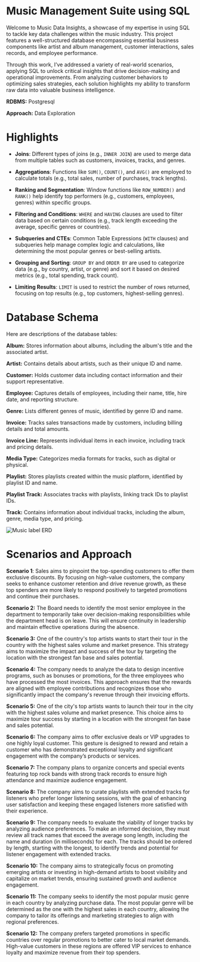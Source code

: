 # Music Management Suite using SQL
Welcome to Music Data Insights, a showcase of my expertise in using SQL to tackle key data challenges within the music industry. This project features a well-structured database encompassing essential business components like artist and album management, customer interactions, sales records, and employee performance.

Through this work, I’ve addressed a variety of real-world scenarios, applying SQL to unlock critical insights that drive decision-making and operational improvements. From analyzing customer behaviors to optimizing sales strategies, each solution highlights my ability to transform raw data into valuable business intelligence.

**RDBMS:** Postgresql

**Approach:** Data Exploration

# Highlights
- **Joins**: Different types of joins (e.g., `INNER JOIN`) are used to merge data from multiple tables such as customers, invoices, tracks, and genres.
  
- **Aggregations**: Functions like `SUM()`, `COUNT()`, and `AVG()` are employed to calculate totals (e.g., total sales, number of purchases, track lengths).

- **Ranking and Segmentation**: Window functions like `ROW_NUMBER()` and `RANK()` help identify top performers (e.g., customers, employees, genres) within specific groups.

- **Filtering and Conditions**: `WHERE` and `HAVING` clauses are used to filter data based on certain conditions (e.g., track length exceeding the average, specific genres or countries).

- **Subqueries and CTEs**: Common Table Expressions (`WITH` clauses) and subqueries help manage complex logic and calculations, like determining the most popular genres or best-selling artists.

- **Grouping and Sorting**: `GROUP BY` and `ORDER BY` are used to categorize data (e.g., by country, artist, or genre) and sort it based on desired metrics (e.g., total spending, track count).

- **Limiting Results**: `LIMIT` is used to restrict the number of rows returned, focusing on top results (e.g., top customers, highest-selling genres).

# Database Schema
Here are descriptions of the database tables:

**Album:** Stores information about albums, including the album's title and the associated artist.

**Artist:** Contains details about artists, such as their unique ID and name.

**Customer:** Holds customer data including contact information and their support representative.

**Employee:** Captures details of employees, including their name, title, hire date, and reporting structure.

**Genre:** Lists different genres of music, identified by genre ID and name.

**Invoice:** Tracks sales transactions made by customers, including billing details and total amounts.

**Invoice Line:** Represents individual items in each invoice, including track and pricing details.

**Media Type:** Categorizes media formats for tracks, such as digital or physical.

**Playlist:** Stores playlists created within the music platform, identified by playlist ID and name.

**Playlist Track:** Associates tracks with playlists, linking track IDs to playlist IDs.

**Track:** Contains information about individual tracks, including the album, genre, media type, and pricing.

![Music label ERD](https://github.com/user-attachments/assets/d32a39eb-3a98-4efc-b61f-b839b8827457)

# Scenarios and Approach
**Scenario 1**: Sales aims to pinpoint the top-spending customers to offer them exclusive discounts. 
By focusing on high-value customers, the company seeks to enhance customer retention and 
drive revenue growth, as these top spenders are more likely to respond positively to targeted 
promotions and continue their purchases.

**Scenario 2:** The Board needs to identify the most senior employee in the department to 
temporarily take over decision-making responsibilities while the department head is on leave. 
This will ensure continuity in leadership and maintain effective operations during the absence.

**Scenario 3:** One of the country's top artists wants to start their tour in the country with the 
highest sales volume and market presence. This strategy aims to maximize the impact and success
of the tour by targeting the location with the strongest fan base and sales potential.

**Scenario 4:** The company needs to analyze the data to design incentive programs, such as bonuses
or promotions, for the three employees who have processed the most invoices. This approach 
ensures that the rewards are aligned with employee contributions and recognizes those who 
significantly impact the company's revenue through their invoicing efforts.

**Scenario 5:** One of the city's top artists wants to launch their tour in the city with the 
highest sales volume and market presence. This choice aims to maximize tour success by 
starting in a location with the strongest fan base and sales potential. 

**Scenario 6:** The company aims to offer exclusive deals or VIP upgrades to one highly loyal 
customer. This gesture is designed to reward and retain a customer who has demonstrated 
exceptional loyalty and significant engagement with the company’s products or services.

**Scenario 7:** The company plans to organize concerts and special events featuring top rock bands 
with strong track records to ensure high attendance and maximize audience engagement.

**Scenario 8:** The company aims to curate playlists with extended tracks for listeners who prefer 
longer listening sessions, with the goal of enhancing user satisfaction and keeping these 
engaged listeners more satisfied with their experience.

**Scenario 9:** The company needs to evaluate the viability of longer tracks by analyzing audience 
preferences. To make an informed decision, they must review all track names that exceed the 
average song length, including the name and duration (in milliseconds) for each. The tracks 
should be ordered by length, starting with the longest, to identify trends and potential for 
listener engagement with extended tracks.

**Scenario 10:** The company aims to strategically focus on promoting emerging artists or investing 
in high-demand artists to boost visibility and capitalize on market trends, ensuring 
sustained growth and audience engagement.

**Scenario 11:** The company seeks to identify the most popular music genre in each country by 
analyzing purchase data. The most popular genre will be determined as the one with the 
highest sales in each country, allowing the company to tailor its offerings and marketing 
strategies to align with regional preferences.

**Scenario 12:** The company prefers targeted promotions in specific countries over regular 
promotions to better cater to local market demands. High-value customers in these regions are 
offered VIP services to enhance loyalty and maximize revenue from their top spenders.


